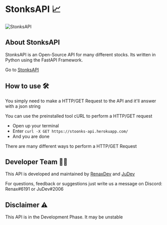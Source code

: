 # StonksAPI 📈
![StonksAPI](https://media.discordapp.net/attachments/871661927485542403/880421256317517854/Neues_Projekt1.png?width=1440&height=480)

## About StonksAPI 
StonksAPI is an Open-Source API for many different stocks.
Its written in Python using the FastAPI Framework.

Go to [StonksAPI](https://stoonks-api.herokuapp.com/)

## How to use 🛠
You simply need to make a HTTP/GET Request to the API and it'll answer with a json string

You can use the preinstalled tool cURL to perform a HTTP/GET request
- Open up your terminal
- Enter `curl -X GET https://stoonks-api.herokuapp.com/`
- And you are done

There are many different ways to perform a HTTP/GET Request

## Developer Team 👨‍💻
This API is developed and maintained by [RenaxDev](https://github.com/renaxdev/) and [JuDev](https://github.com/Jahid06)

For questions, feedback or suggestions just write us a message on Discord: Renax#6191 or JuDev#2006

## Disclaimer ⚠
This API is in the Development Phase.
It may be unstable

